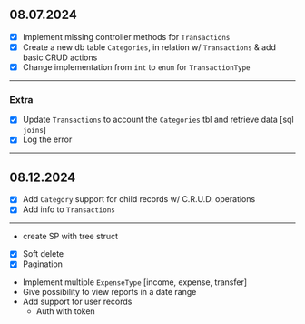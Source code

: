 ## 08.07.2024

- [x] Implement missing controller methods for `Transactions`
- [x] Create a new db table `Categories`, in relation w/ `Transactions` & add basic CRUD actions
- [x] Change implementation from `int` to `enum` for `TransactionType`

---

### Extra

- [x] Update `Transactions` to account the `Categories` tbl and retrieve data \[sql `joins`\]
- [x] Log the error

---

## 08.12.2024 ##

- [x] Add `Category` support for child records w/ C.R.U.D. operations
- [x] Add info to `Transactions`
- -------


  - create SP with tree struct
- [x] Soft delete
- [x] Pagination
- Implement multiple `ExpenseType` [income, expense, transfer]
- Give possibility to view reports in a date range
- Add support for user records
  - Auth with token